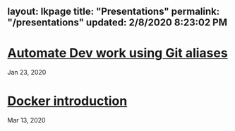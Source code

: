layout: lkpage
title: "Presentations"
permalink: "/presentations"
updated: 2/8/2020 8:23:02 PM
---

# [Automate Dev work using Git aliases](https://laurentkempe.com/presentations/Automate%20Dev%20work%20using%20Git%20aliases/index.html#/)
Jan 23, 2020

# [Docker introduction](https://laurentkempe.com/presentations/Docker%20introduction/index.html#/)
Mar 13, 2020